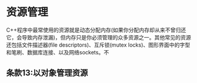 # 资源管理

C++程序中最常使用的资源就是动态分配内存(如果你分配内存却从来不曾归还它，会导致内存泄漏)，但内存只是你必须管理的众多资源之一。其他常见的资源还包括文件描述器(file descriptors)、互斥锁(mutex locks)、图形界面中的字型和笔刷、数据库连接、以及网络sockets。不

## 条款13:以对象管理资源

